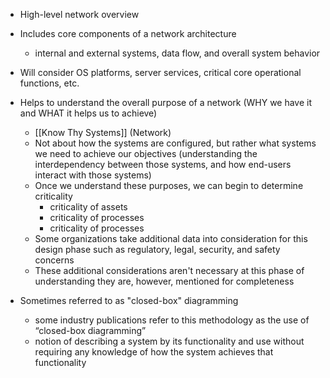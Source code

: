 -  High-level network overview
  
- Includes core components of a network architecture
	- internal and external systems, data flow, and overall system behavior
	  
- Will consider OS platforms, server services, critical core operational functions, etc.
  
- Helps to understand the overall purpose of a network (WHY we have it and WHAT it helps us to achieve)
	- [[Know Thy Systems]] (Network)
	- Not about how the systems are configured, but rather what systems we need to achieve our objectives (understanding the interdependency between those systems, and how end-users interact with those systems)
	- Once we understand these purposes, we can begin to determine criticality
		- criticality of assets
		- criticality of processes
		- criticality of processes
	- Some organizations take additional data into consideration for this design phase such as regulatory, legal, security, and safety concerns
    - These additional considerations aren't necessary at this phase of understanding they are, however, mentioned for completeness
      
- Sometimes referred to as "closed-box" diagramming
	- some industry publications refer to this methodology as the use of “closed-box diagramming”
	- notion of describing a system by its functionality and use without requiring any knowledge of how the system achieves that functionality